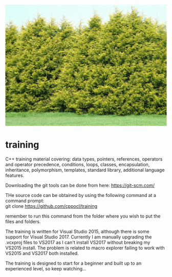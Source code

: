 ![](header_image.jpg)

# training
C++ training material covering: data types, pointers, references, operators and operator precedence, conditions, loops, classes, encapsulation, inheritance, polymorphism, templates, standard library, additional language features.

Downloading the git tools can be done from here:
https://git-scm.com/

THe source code can be obtained by using the following command at a command prompt:  
git clone https://github.com/cppocl/training

remember to run this command from the folder where you wish to put the files and folders.

The training is written for Visual Studio 2015, although there is some support for Visual Studio 2017.
Currently I am manually upgrading the .vcxproj files to VS2017 as I can't install VS2017 without breaking my VS2015 install.
The problem is related to macro explorer failing to work with VS2015 and VS2017 both installed.

The training is designed to start for a beginner and built up to an experienced level, so keep watching...
